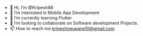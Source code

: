 - 👋 Hi, I’m @Kripesh88
- 👀 I’m interested in Mobile App Development
- 🌱 I’m currently learning Flutter
- 💞️ I’m looking to collaborate on Software development Projects.
- 📫 How to reach me kripeshneupane10@gmail.com

<!---
Kripesh88/Kripesh88 is a ✨ special ✨ repository because its `README.md` (this file) appears on your GitHub profile.
You can click the Preview link to take a look at your changes.
--->
